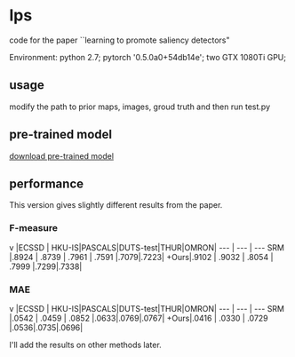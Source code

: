 # lps
code for the paper ``learning to promote saliency detectors"

Environment: python 2.7; pytorch '0.5.0a0+54db14e'; two GTX 1080Ti GPU;

## usage
modify the path to prior maps, images, groud truth and then run test.py

## pre-trained model
[download pre-trained model](https://pan.baidu.com/s/1mOMz6pXYsoJPgqE6hQxI1A)

## performance

This version gives slightly different results from the paper. 

### F-measure
  v  |ECSSD | HKU-IS|PASCALS|DUTS-test|THUR|OMRON|
  --- | --- | ---
SRM  |.8924 | .8739 | .7961 | .7591 |.7079|.7223|
+Ours|.9102 | .9032 | .8054 | .7999 |.7299|.7338|


### MAE
 v   |ECSSD | HKU-IS|PASCALS|DUTS-test|THUR|OMRON|
  --- | --- | ---
SRM  |.0542 | .0459 | .0852 |.0633|.0769|.0767|
+Ours|.0416 | .0330 | .0729 |.0536|.0735|.0696|

I'll add the results on other methods later. 

